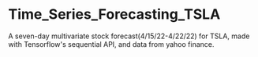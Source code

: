 # Time_Series_Forecasting_TSLA
A seven-day multivariate stock forecast(4/15/22-4/22/22) for TSLA, made with Tensorflow's sequential API, and data from yahoo finance.
